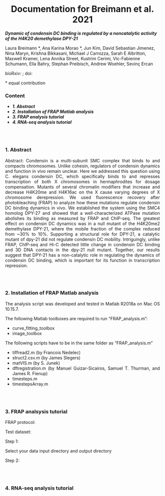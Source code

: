 <div align="center">
  
# Documentation for Breimann et al. 2021

</div>

_**Dynamic of condensin DC binding is regulated by a noncatalytic activity of the H4K20
demethylase DPY-21**_

 
Laura Breimann *, Ana Karina Morao *, Jun Kim, David Sebastian Jimenez, Nina Maryn, Krishna Bikkasani, Michael J Carrozza, Sarah E Albritton, Maxwell Kramer, Lena Annika Street, Kustrim Cerimi, Vic-Fabienne Schumann, Ella Bahry, Stephan Preibisch, Andrew Woehler, Sevinç Ercan 

bioRxiv:  ; doi: 

\* equal contribution  


### Content

* _**1.	Abstract**_
* _**2.	Installation of FRAP Matlab analysis**_
* _**3.	FRAP analysis tutorial**_
* _**4.	RNA-seq  analysis tutorial**_

<br />
<br />

<div style="text-align: justify">
 
### 1.	Abstract 
Abstract:
Condensin is a multi-subunit SMC complex that binds to and compacts chromosomes. Unlike cohesin, regulators of condensin dynamics and function in vivo remain unclear. Here we addressed this question using C. elegans condensin DC, which specifically binds to and represses transcription of both X chromosomes in hermaphrodites for dosage compensation.  Mutants of several chromatin modifiers that increase and decrease H4K20me and H4K16ac on the X cause varying degrees of X chromosome derepression. We used fluorescence recovery after photobleaching (FRAP) to analyze how these mutations regulate condensin DC binding dynamics in vivo. We established the system using the SMC4 homolog DPY-27 and showed that a well-characterized ATPase mutation abolishes its binding as measured by FRAP and ChIP-seq. The greatest effect on condensin DC dynamics was in a null mutant of the H4K20me2 demethylase DPY-21, where the mobile fraction of the complex reduced from ~30% to 10%. Supporting a structural role for DPY-21, a catalytic mutant of dpy-21 did not regulate condensin DC mobility. Intriguingly, unlike FRAP, ChIP-seq and Hi-C detected little change in condensin DC binding and 3D DNA contacts in the dpy-21 null mutant. Together, our results suggest that DPY-21 has a non-catalytic role in regulating the dynamics of condensin DC binding, which is important for its function in transcription repression.
 

<br />
<br />

### 2.	Installation of FRAP Matlab analysis

The analysis script was developed and tested in Matlab R2018a on Mac OS 10.15.7.

The following Matlab toolboxes are required to run “FRAP_analysis.m”: 
* curve_fitting_toolbox
* image_toolbox


The following scripts have to be in the same folder as “FRAP_analysis.m”

* tiffread2.m (by Francois Nedelec)
* struct2.csv.m (by James Slegers)
* matVIS.m (by S. Junek)
* dftregistration.m (by Manuel Guizar-Sicairos, Samuel T. Thurman, and James R. Fienup)
* timesteps.m
* timestepsArray.m 


<br />
<br />


### 3.	FRAP analsysis tutorial

FRAP protocol: 

Test dataset: 

Step 1: 

Select your data input directory and output directory

Step 2:



<br />
<br />



### 4.	RNA-seq  analysis tutorial







<br />
<br />
